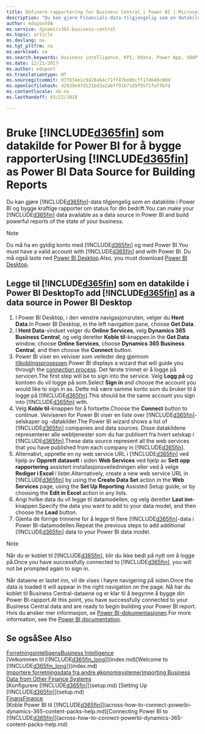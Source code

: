 ```yaml
---
title: Definere rapportering for Business Central i Power BI | Microsoft-dokumentasjon
description: "Du kan gjøre Financials-data tilgjengelig som en datakilde i Power BI og bygge kraftige rapporter om status for din bedrift."
author: edupont04
ms.service: dynamics365-business-central
ms.topic: article
ms.devlang: na
ms.tgt_pltfrm: na
ms.workload: na
ms.search.keywords: business intelligence, KPI, Odata, Power App, SOAP, analysis
ms.date: 12/21/2017
ms.author: edupont
ms.translationtype: HT
ms.sourcegitcommit: d7fb34e1c9428a64c71ff47be8bcff174649c00d
ms.openlocfilehash: 42939e97d121bd3a2abff91671d9f9571faffbfd
ms.contentlocale: nb-no
ms.lasthandoff: 03/22/2018

---
```

# <a name="using-included365finincludesd365finmdmd-as-power-bi-data-source-for-building-reports"></a><span data-ttu-id="9c522-103">Bruke [!INCLUDE[d365fin](includes/d365fin_md.md)] som datakilde for Power BI for å bygge rapporter</span><span class="sxs-lookup"><span data-stu-id="9c522-103">Using [!INCLUDE[d365fin](includes/d365fin_md.md)] as Power BI Data Source for Building Reports</span></span>
<span data-ttu-id="9c522-104">Du kan gjøre [!INCLUDE[d365fin](includes/d365fin_md.md)]-data tilgjengelig som en datakilde i Power BI og bygge kraftige rapporter om status for din bedrift.</span><span class="sxs-lookup"><span data-stu-id="9c522-104">You can make your [!INCLUDE[d365fin](includes/d365fin_md.md)] data available as a data source in Power BI and build powerful reports of the state of your business.</span></span>  

> [!NOTE]  
> <span data-ttu-id="9c522-105">Du må ha en gyldig konto med [!INCLUDE[d365fin](includes/d365fin_md.md)] og med Power BI.</span><span class="sxs-lookup"><span data-stu-id="9c522-105">You must have a valid account with [!INCLUDE[d365fin](includes/d365fin_md.md)] and with Power BI.</span></span> <span data-ttu-id="9c522-106">Du må også laste ned [Power BI Desktop](https://powerbi.microsoft.com/en-us/desktop/).</span><span class="sxs-lookup"><span data-stu-id="9c522-106">Also, you must download [Power BI Desktop](https://powerbi.microsoft.com/en-us/desktop/).</span></span>  

## <a name="to-add-included365finincludesd365finmdmd-as-a-data-source-in-power-bi-desktop"></a><span data-ttu-id="9c522-107">Legge til [!INCLUDE[d365fin](includes/d365fin_md.md)] som en datakilde i Power BI Desktop</span><span class="sxs-lookup"><span data-stu-id="9c522-107">To add [!INCLUDE[d365fin](includes/d365fin_md.md)] as a data source in Power BI Desktop</span></span>
1. <span data-ttu-id="9c522-108">I Power BI Desktop, i den venstre navigasjonsruten, velger du **Hent Data**.</span><span class="sxs-lookup"><span data-stu-id="9c522-108">In Power BI Desktop, in the left navigation pane, choose **Get Data**.</span></span>
2. <span data-ttu-id="9c522-109">I **Hent Data**-vinduet velger du **Online Services**, velg **Dynamics 365 Business Central**, og velg deretter **Koble til**-knappen.</span><span class="sxs-lookup"><span data-stu-id="9c522-109">In the **Get Data** window, choose **Online Services**, choose **Dynamics 365 Business Central**, and then choose the **Connect** button.</span></span>
3. <span data-ttu-id="9c522-110">Power BI viser en veiviser som veileder deg gjennom [tilkoblingsprosessen](across-how-to-connect-powerbi-dynamics-365-content-packs-help.md).</span><span class="sxs-lookup"><span data-stu-id="9c522-110">Power BI displays a wizard that will guide you through the [connection process](across-how-to-connect-powerbi-dynamics-365-content-packs-help.md).</span></span> <span data-ttu-id="9c522-111">Det første trinnet er å logge på servicen.</span><span class="sxs-lookup"><span data-stu-id="9c522-111">The first step will be to sign into the service.</span></span> <span data-ttu-id="9c522-112">Velg **Logg på** og kontoen du vil logge på som.</span><span class="sxs-lookup"><span data-stu-id="9c522-112">Select **Sign in** and choose the account you would like to sign in as.</span></span> <span data-ttu-id="9c522-113">Dette må være samme konto som du bruker til å logge på [!INCLUDE[d365fin](includes/d365fin_md.md)].</span><span class="sxs-lookup"><span data-stu-id="9c522-113">This should be the same account you sign into [!INCLUDE[d365fin](includes/d365fin_md.md)] with.</span></span>
4. <span data-ttu-id="9c522-114">Velg **Koble til**-knappen for å fortsette.</span><span class="sxs-lookup"><span data-stu-id="9c522-114">Choose the **Connect** button to continue.</span></span> <span data-ttu-id="9c522-115">Veiviseren for Power BI viser en liste over [!INCLUDE[d365fin](includes/d365fin_md.md)]-selskaper og -datakilder.</span><span class="sxs-lookup"><span data-stu-id="9c522-115">The Power BI wizard shows a list of [!INCLUDE[d365fin](includes/d365fin_md.md)] companies and data sources.</span></span> <span data-ttu-id="9c522-116">Disse datakildene representerer alle webtjenester som du har publisert fra hvert selskap i [!INCLUDE[d365fin](includes/d365fin_md.md)].</span><span class="sxs-lookup"><span data-stu-id="9c522-116">These data source represent all the web services that you have published from each company in [!INCLUDE[d365fin](includes/d365fin_md.md)].</span></span>
5. <span data-ttu-id="9c522-117">Alternativt, opprette en ny web service URL i [!INCLUDE[d365fin](includes/d365fin_md.md)] ved hjelp av **Opprett datasett** i siden **Web Services** ved hjelp av **Sett opp rapportering** assistert installasjonsveiledningen eller ved å velge **Rediger i Excel** i lister.</span><span class="sxs-lookup"><span data-stu-id="9c522-117">Alternatively, create a new web service URL in [!INCLUDE[d365fin](includes/d365fin_md.md)] by using the **Create Data Set** action in the **Web Services** page, using the **Set Up Reporting** Assisted Setup guide, or by choosing the **Edit in Excel** action in any lists.</span></span>
6. <span data-ttu-id="9c522-118">Angi hvilke data du vil legge til datamodellen, og velg deretter **Last inn**-knappen.</span><span class="sxs-lookup"><span data-stu-id="9c522-118">Specify the data you want to add to your data model, and then choose the **Load** button.</span></span>
7. <span data-ttu-id="9c522-119">Gjenta de forrige trinnene for å legge til flere [!INCLUDE[d365fin](includes/d365fin_md.md)]-data i Power BI-datamodellen.</span><span class="sxs-lookup"><span data-stu-id="9c522-119">Repeat the previous steps to add additional [!INCLUDE[d365fin](includes/d365fin_md.md)] data to your Power BI data model.</span></span>

> [!NOTE]  
> <span data-ttu-id="9c522-120">Når du er koblet til [!INCLUDE[d365fin](includes/d365fin_md.md)], blir du ikke bedt på nytt om å logge på.</span><span class="sxs-lookup"><span data-stu-id="9c522-120">Once you have successfully connected to [!INCLUDE[d365fin](includes/d365fin_md.md)], you will not be prompted again to sign in.</span></span>

<span data-ttu-id="9c522-121">Når dataene er lastet inn, vil de vises i høyre navigering på siden.</span><span class="sxs-lookup"><span data-stu-id="9c522-121">Once the data is loaded it will appear in the right navigation on the page.</span></span> <span data-ttu-id="9c522-122">Nå har du koblet til Business Central-dataene og er klar til å begynne å bygge din Power BI-rapport.</span><span class="sxs-lookup"><span data-stu-id="9c522-122">At this point, you have successfully connected to your Business Central data and are ready to begin building your Power BI report.</span></span> <span data-ttu-id="9c522-123">Hvis du ønsker mer informasjon, se [Power BI-dokumentasjonen](https://powerbi.microsoft.com/documentation/powerbi-landing-page/).</span><span class="sxs-lookup"><span data-stu-id="9c522-123">For more information, see the [Power BI documentation](https://powerbi.microsoft.com/documentation/powerbi-landing-page/).</span></span>

## <a name="see-also"></a><span data-ttu-id="9c522-124">Se også</span><span class="sxs-lookup"><span data-stu-id="9c522-124">See Also</span></span>
[<span data-ttu-id="9c522-125">Forretningsintelligens</span><span class="sxs-lookup"><span data-stu-id="9c522-125">Business Intelligence</span></span>](bi.md)  
<span data-ttu-id="9c522-126">[Velkommen til [!INCLUDE[d365fin_long](includes/d365fin_long_md.md)]](index.md)</span><span class="sxs-lookup"><span data-stu-id="9c522-126">[Welcome to [!INCLUDE[d365fin_long](includes/d365fin_long_md.md)]](index.md)</span></span>  
[<span data-ttu-id="9c522-127">Importere forretningsdata fra andre økonomisystemer</span><span class="sxs-lookup"><span data-stu-id="9c522-127">Importing Business Data from Other Finance Systems</span></span>](upload-data.md)  
<span data-ttu-id="9c522-128">[Konfigurere [!INCLUDE[d365fin](includes/d365fin_md.md)]](setup.md) </span><span class="sxs-lookup"><span data-stu-id="9c522-128">[Setting Up [!INCLUDE[d365fin](includes/d365fin_md.md)]](setup.md) </span></span>  
[<span data-ttu-id="9c522-129">Finans</span><span class="sxs-lookup"><span data-stu-id="9c522-129">Finance</span></span>](finance.md)  
<span data-ttu-id="9c522-130">[Koble Power BI til [!INCLUDE[d365fin](includes/d365fin_md.md)]](across-how-to-connect-powerbi-dynamics-365-content-packs-help.md)</span><span class="sxs-lookup"><span data-stu-id="9c522-130">[Connecting Power BI to [!INCLUDE[d365fin](includes/d365fin_md.md)]](across-how-to-connect-powerbi-dynamics-365-content-packs-help.md)</span></span>  

